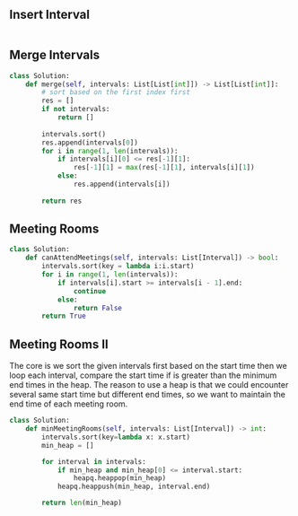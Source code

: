 ## Insert Interval

```python

```

## Merge Intervals

```python
class Solution:
    def merge(self, intervals: List[List[int]]) -> List[List[int]]:
        # sort based on the first index first
        res = []
        if not intervals:
            return []
            
        intervals.sort()
        res.append(intervals[0])
        for i in range(1, len(intervals)):
            if intervals[i][0] <= res[-1][1]:
                res[-1][1] = max(res[-1][1], intervals[i][1])
            else:
                res.append(intervals[i])
        
        return res
```



## Meeting Rooms

```python
class Solution:
    def canAttendMeetings(self, intervals: List[Interval]) -> bool:
        intervals.sort(key = lambda i:i.start)
        for i in range(1, len(intervals)):
            if intervals[i].start >= intervals[i - 1].end:
                continue
            else:
                return False
        return True
```

## Meeting Rooms II

The core is we sort the given intervals first based on the start time then we loop each interval, compare the start time if is greater than the minimum end times in the heap. The reason to use a heap is that we could encounter several same start time but different end times, so we want to maintain the end time of each meeting room.

```python
class Solution:
    def minMeetingRooms(self, intervals: List[Interval]) -> int:
        intervals.sort(key=lambda x: x.start)
        min_heap = []

        for interval in intervals:
            if min_heap and min_heap[0] <= interval.start:
                heapq.heappop(min_heap)
            heapq.heappush(min_heap, interval.end)

        return len(min_heap)
```

